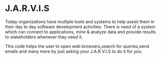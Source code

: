 # J.A.R.V.I.S
Today organizations have multiple tools and systems to help assist them in their day to day software development activities. There is need of a system which can connect to applications, mine & analyze data and provide results to stakeholders whenever they need it.

This code helps the user to open web browsers,search for queries,send emails and many more by just asking your J.A.R.V.I.S to do it for you.

